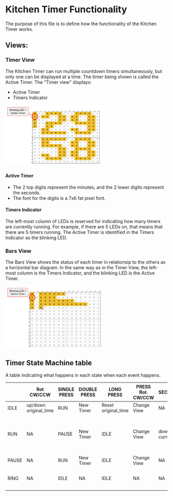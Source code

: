 # Kitchen Timer Functionality
The purpose of this file is to define how the functionality of the Kitchen Timer works.

## Views:
### Timer View
The Kitchen Timer can run multiple countdown timers simultaneously, but only one can be displayed at a time. The timer being shown is called the Active Timer.
The "Timer view" displays:
* Active Timer
* Timers Indicator

<img src="image.png" alt="alt text" style="width:300px; height:auto;" />

#### Active Timer
*  The 2 top digits represent the minutes, and the 2 lower digits represent the seconds.
* The font for the digits is a 7x6 fat pixel font.

#### Timers Indicator
The left-most column of LEDs is reserved for indicating how many timers are currently running. For example, if there are 5 LEDs on, that means that there are 5 timers running. The Active Timer is identified in the Timers Indicator as the blinking LED.

### Bars View
The Bars View shows the status of each timer in relationsip to the others as a horizontal bar diagram. In the same way as in the Timer View, the left-most column is the Timers Indicator, and the blinking LED is the Active Timer.

<img src="image-1.png" alt="alt text" style="width:300px; height:auto;" />

## Timer State Machine table
A table indicating what happens in each state when each event happens.

| | Rot CW/CCW | SINGLE PRESS | DOUBLE PRESS | LONG PRESS | PRESS Rot. CW/CCW | SECOND_TICK | TIMEOUT |
| - | - | - | - | - | - | - | -  |
| IDLE | up/down original_time | RUN | New Timer | Reset original_time | Change View | NA | NA |
| RUN | NA | PAUSE | New Timer | IDLE | Change View | down current_time | RING <br> Ringing Timer becomes the Active Timer. |
| PAUSE | NA | RUN | New Timer | IDLE | Change View | NA | NA |
| RING  | NA | IDLE | NA | IDLE | NA | NA | After 20 secs, switch to IDLE |
